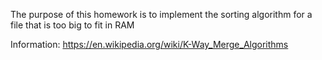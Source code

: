 The purpose of this homework is to implement the sorting algorithm for a file that is too big to fit in RAM

Information: https://en.wikipedia.org/wiki/K-Way_Merge_Algorithms
